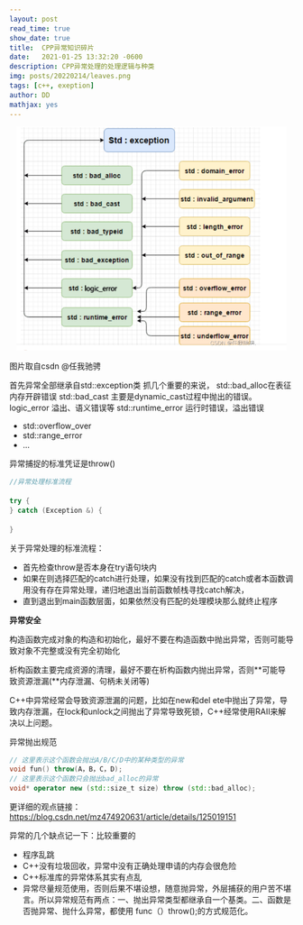 ```yaml
---
layout: post
read_time: true
show_date: true
title:  CPP异常知识碎片
date:   2021-01-25 13:32:20 -0600
description: CPP异常处理的处理逻辑与种类
img: posts/20220214/leaves.png
tags: [c++, exeption]
author: DD
mathjax: yes
---
```



<center><img src="./assets/img/posts/20220214/exception_list.png" width="480px"></center>

图片取自csdn @任我驰骋

首先异常全部继承自std::exception类
抓几个重要的来说，
std::bad_alloc在表征内存开辟错误
std::bad_cast 主要是dynamic_cast过程中抛出的错误。
logic_error 溢出、语义错误等
std::runtime_error 运行时错误，溢出错误

*  std::overflow_over
*  std::range_error
*  ...

异常捕捉的标准凭证是throw()

```c++
//异常处理标准流程

try {
} catch (Exception &) {

}
```
   
 关于异常处理的标准流程：
 

*  首先检查throw是否本身在try语句块内
*  如果在则选择匹配的catch进行处理，如果没有找到匹配的catch或者本函数调用没有存在异常处理，递归地退出当前函数帧栈寻找catch解决，
*  直到退出到main函数层面，如果依然没有匹配的处理模块那么就终止程序

**异常安全**

构造函数完成对象的构造和初始化，最好不要在构造函数中抛出异常，否则可能导致对象不完整或没有完全初始化

析构函数主要完成资源的清理，最好不要在析构函数内抛出异常，否则**可能导致资源泄漏(**内存泄漏、句柄未关闭等)

C++中异常经常会导致资源泄漏的问题，比如在new和del
ete中抛出了异常，导致内存泄漏，在lock和unlock之间抛出了异常导致死锁，C++经常使用RAII来解决以上问题。

异常抛出规范

```c++
// 这里表示这个函数会抛出A/B/C/D中的某种类型的异常
void fun() throw(A，B，C，D);
// 这里表示这个函数只会抛出bad_alloc的异常
void* operator new (std::size_t size) throw (std::bad_alloc);
```

更详细的观点链接： https://blog.csdn.net/mz474920631/article/details/125019151

异常的几个缺点记一下：比较重要的
- 程序乱跳
- C++没有垃圾回收，异常中没有正确处理申请的内存会很危险
- C++标准库的异常体系其实有点乱
- 异常尽量规范使用，否则后果不堪设想，随意抛异常，外层捕获的用户苦不堪言。所以异常规范有两点：一、抛出异常类型都继承自一个基类。二、函数是否抛异常、抛什么异常，都使用 func（）throw();的方式规范化。